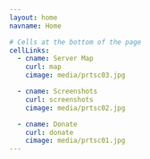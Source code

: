 ```yaml
---
layout: home
navname: Home

# Cells at the bottom of the page
cellLinks:
  - cname: Server Map
    curl: map
    cimage: media/prtsc03.jpg

  - cname: Screenshots
    curl: screenshots
    cimage: media/prtsc02.jpg

  - cname: Donate
    curl: donate
    cimage: media/prtsc01.jpg
---
```

